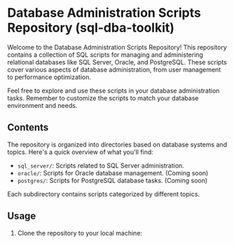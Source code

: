 # Database Administration Scripts Repository (sql-dba-toolkit)

Welcome to the Database Administration Scripts Repository! This repository contains a collection of SQL scripts for managing and administering relational databases like SQL Server, Oracle, and PostgreSQL. These scripts cover various aspects of database administration, from user management to performance optimization.

Feel free to explore and use these scripts in your database administration tasks. Remember to customize the scripts to match your database environment and needs.

## Contents

The repository is organized into directories based on database systems and topics. Here's a quick overview of what you'll find:

- `sql_server/`: Scripts related to SQL Server administration.
- `oracle/`: Scripts for Oracle database management. (Coming soon)
- `postgres/`: Scripts for PostgreSQL database tasks. (Coming soon)

Each subdirectory contains scripts categorized by different topics.

## Usage

1. Clone the repository to your local machine:
